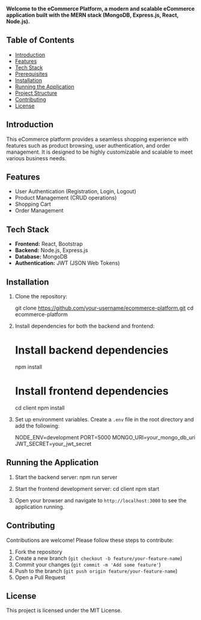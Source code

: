 **Welcome to the eCommerce Platform, a modern and scalable eCommerce application built with the MERN stack (MongoDB, Express.js, React, Node.js).**

## Table of Contents
- [Introduction](#introduction)
- [Features](#features)
- [Tech Stack](#tech-stack)
- [Prerequisites](#prerequisites)
- [Installation](#installation)
- [Running the Application](#running-the-application)
- [Project Structure](#project-structure)
- [Contributing](#contributing)
- [License](#license)

## Introduction
This eCommerce platform provides a seamless shopping experience with features such as product browsing, user authentication, and order management. It is designed to be highly customizable and scalable to meet various business needs.

## Features
- User Authentication (Registration, Login, Logout)
- Product Management (CRUD operations)
- Shopping Cart
- Order Management

## Tech Stack
- **Frontend:** React, Bootstrap
- **Backend:** Node.js, Express.js
- **Database:** MongoDB
- **Authentication:** JWT (JSON Web Tokens)

## Installation
1. Clone the repository:

   git clone https://github.com/your-username/ecommerce-platform.git
   cd ecommerce-platform
2. Install dependencies for both the backend and frontend:
   # Install backend dependencies
   npm install

   # Install frontend dependencies
   cd client
   npm install
   
4. Set up environment variables. Create a `.env` file in the root directory and add the following:
   
   NODE_ENV=development
   PORT=5000
   MONGO_URI=your_mongo_db_uri
   JWT_SECRET=your_jwt_secret

## Running the Application
1. Start the backend server:
   npm run server

2. Start the frontend development server:
   cd client
   npm start

3. Open your browser and navigate to `http://localhost:3000` to see the application running.

## Contributing
Contributions are welcome! Please follow these steps to contribute:
1. Fork the repository
2. Create a new branch (`git checkout -b feature/your-feature-name`)
3. Commit your changes (`git commit -m 'Add some feature'`)
4. Push to the branch (`git push origin feature/your-feature-name`)
5. Open a Pull Request

## License
This project is licensed under the MIT License.
